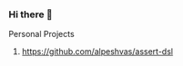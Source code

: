 ### Hi there 👋

Personal Projects
1. https://github.com/alpeshvas/assert-dsl
<!--
**alpeshvas/alpeshvas** is a ✨ _special_ ✨ repository because its `README.md` (this file) appears on your GitHub profile.

[![GitHub stats](https://github-readme-stats.vercel.app/api?username=alpeshvas)](https://github.com/alpeshvas/github-readme-stats)
Here are some ideas to get you started:

- 🔭 I’m currently working on ...
- 🌱 I’m currently learning ...
- 👯 I’m looking to collaborate on ...
- 🤔 I’m looking for help with ...
- 💬 Ask me about ...
- 📫 How to reach me: ...
- 😄 Pronouns: ...
- ⚡ Fun fact: ...
-->
